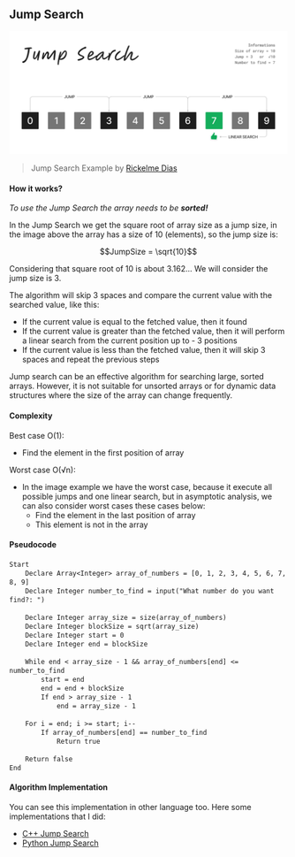 ## Jump Search

![Jump Search Image](../../Assets/Jump-Search-Example-By-Me.png)

> Jump Search Example by [Rickelme Dias](https://github.com/RickelmeDias)

#### How it works?

_To use the Jump Search the array needs to be **sorted!**_

In the Jump Search we get the square root of array size as a jump size, in the image above the array has a size of 10 (elements), so the jump size is:

$$JumpSize = \sqrt{10}$$

Considering that square root of 10 is about 3.162... We will consider the jump size is 3.

The algorithm will skip 3 spaces and compare the current value with the searched value, like this:

- If the current value is equal to the fetched value, then it found
- If the current value is greater than the fetched value, then it will perform a linear search from the current position up to - 3 positions
- If the current value is less than the fetched value, then it will skip 3 spaces and repeat the previous steps

Jump search can be an effective algorithm for searching large, sorted arrays. However, it is not suitable for unsorted arrays or for dynamic data structures where the size of the array can change frequently.

#### Complexity

Best case O(1):

- Find the element in the first position of array

Worst case O(√n):

- In the image example we have the worst case, because it execute all possible jumps and one linear search, but in asymptotic analysis, we can also consider worst cases these cases below:
  - Find the element in the last position of array
  - This element is not in the array

#### Pseudocode

```pseudocode
Start
    Declare Array<Integer> array_of_numbers = [0, 1, 2, 3, 4, 5, 6, 7, 8, 9]
    Declare Integer number_to_find = input("What number do you want find?: ")

    Declare Integer array_size = size(array_of_numbers)
    Declare Integer blockSize = sqrt(array_size)
    Declare Integer start = 0
    Declare Integer end = blockSize

    While end < array_size - 1 && array_of_numbers[end] <= number_to_find
        start = end
        end = end + blockSize
        If end > array_size - 1
            end = array_size - 1

    For i = end; i >= start; i--
        If array_of_numbers[end] == number_to_find
            Return true

    Return false
End
```

#### Algorithm Implementation

You can see this implementation in other language too. Here some implementations that I did:

- [C++ Jump Search](./cpp/JumpSearch.cpp)
- [Python Jump Search](./python/JumpSearch.py)
